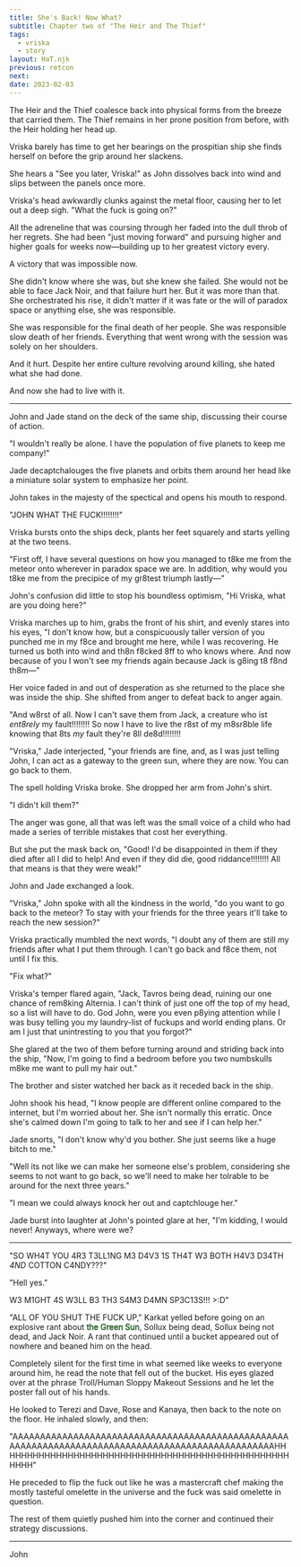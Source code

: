 ```yaml
---
title: She's Back! Now What?
subtitle: Chapter two of "The Heir and The Thief"
tags: 
  - vriska
  - story
layout: HaT.njk
previous: retcon
next: 
date: 2023-02-03
---
```

The Heir and the Thief coalesce back into physical forms from the breeze that carried them. The Thief remains in her prone position from before, with the Heir holding her head up.

Vriska barely has time to get her bearings on the prospitian ship she finds herself on before the grip around her slackens.

She hears a <span class="john">"See you later, Vriska!"</span> as John dissolves back into wind and slips between the panels once more.

Vriska's head awkwardly clunks against the metal floor, causing her to let out a deep sigh. <span class="vriska">"What the fuck is going on?"</span>

All the adreneline that was coursing through her faded into the dull throb of her regrets. She had been "just moving forward" and pursuing higher and higher goals for weeks now&mdash;building up to her greatest victory every.

A victory that was impossible now.

She didn't know where she was, but she knew she failed. She would not be able to face Jack Noir, and that failure hurt her. But it was more than that. She orchestrated his rise, it didn't matter if it was fate or the will of paradox space or anything else, she was responsible.

She was responsible for the final death of her people. She was responsible slow death of her friends. Everything that went wrong with the session was solely on her shoulders.

And it hurt. Despite her entire culture revolving around killing, she hated what she had done.

And now she had to live with it.

---

John and Jade stand on the deck of the same ship, discussing their course of action.


<span class="jade">"I wouldn't really be alone. I have the population of five planets to keep me company!"</span>

Jade decaptchalouges the five planets and orbits them around her head like a miniature solar system to emphasize her point.

John takes in the majesty of the spectical and opens his mouth to respond.

<span class="vriska">"JOHN WHAT THE FUCK!!!!!!!!"</span>

Vriska bursts onto the ships deck, plants her feet squarely and starts yelling at the two teens.

<span class="vriska">"First off, I have several questions on how you managed to t8ke me from the meteor onto wherever in paradox space we are. In addition, why would you t8ke me from the precipice of my gr8test triumph lastly&mdash;"</span>

John's confusion did little to stop his boundless optimism, <span class="john">"Hi Vriska, what are you doing here?"</span>

Vriska marches up to him, grabs the front of his shirt, and evenly stares into his eyes, <span class="john">"I don't know how, but a conspicuously taller version of you punched me in my f8ce and brought me here, while I was recovering. He turned us both into wind and th8n f8cked 8ff to who knows where. And now because of you I won't see my friends again because Jack is g8ing t8 f8nd th8m&mdash;"</span>

Her voice faded in and out of desperation as she returned to the place she was inside the ship. She shifted from anger to defeat back to anger again.

<span class="vriska">"And w8rst of all. Now I can't save them from Jack, a creature who ist <em>ent8rely</em> my fault!!!!!!!! So now I have to live the r8st of my m8sr8ble life knowing that 8ts <em>my</em> fault they're 8ll de8d!!!!!!!!</span>

<span class="jade">"Vriska,"</span> Jade interjected, <span class="jade"> "your friends are fine, and, as I was just telling John, I can act as a gateway to the green sun, where they are now. You can go back to them.</span>

The spell holding Vriska broke. She dropped her arm from John's shirt.

<span class="vriska">"I didn't kill them?"</span>

The anger was gone, all that was left was the small voice of a child who had made a series of terrible mistakes that cost her everything.

But she put the mask back on, <span class="vriska">"Good! I'd be disappointed in them if they died after all I did to help! And even if they did die, good riddance!!!!!!!! All that means is that they were weak!"</span>

John and Jade exchanged a look.

<span class="john">"Vriska,"</span> John spoke with all the kindness in the world, <span class="john">"do you want to go back to the meteor? To stay with your friends for the three years it'll take to reach the new session?"</span>

Vriska practically mumbled the next words, <span class="vriska">"I doubt any of them are still my friends after what I put them through. I can't go back and f8ce them, not until I fix this.</span>

<span class="john">"Fix what?"</span>

Vriska's temper flared again, <span class="vriska">"Jack, Tavros being dead, ruining our one chance of rem8king Alternia. I can't think of just one off the top of my head, so a list will have to do. God John, were you even p8ying attention while I was busy telling you my laundry-list of fuckups and world ending plans. Or am I just that unintresting to you that you forgot?"</span>

She glared at the two of them before turning around and striding back into the ship, <span class="vriska">"Now, I'm going to find a bedroom before you two numbskulls m8ke me want to pull my hair out."</span>

The brother and sister watched her back as it receded back in the ship.

John shook his head, <span class="vriska">"I know people are different online compared to the internet, but I'm worried about her. She isn't normally this erratic. Once she's calmed down I'm going to talk to her and see if I can help her."</span>

Jade snorts, <span class="jade">"I don't know why'd you bother. She just seems like a huge bitch to me."</span>

<span class="john">"Well its not like we can make her someone else's problem, considering she seems to not want to go back, so we'll need to make her tolrable to be around for the next three years."</span>

<span class="jade">"I mean we could always knock her out and captchlouge her."</span>

Jade burst into laughter at John's pointed glare at her, <span class="jade">"I'm kidding, I would never! Anyways, where were we?</span>

---

<span class="terezi">"SO WH4T YOU 4R3 T3LL1NG M3 D4V3 1S TH4T W3 BOTH H4V3 D34TH *4ND* COTTON C4NDY???"</span>

<span class="dave">"Hell yes."</span>

<span class="terezi">W3 M1GHT 4S W3LL B3 TH3 S4M3 D4MN SP3C13S!!! >:D"</span>

<span class="karkat">"ALL OF YOU SHUT THE FUCK UP,"</span> Karkat yelled before going on an explosive rant about <span style="color: #32cd32; -webkit-text-stroke: .5px black">the Green Sun</span>, Sollux being dead, Sollux being not dead, and Jack Noir. A rant that continued until a bucket appeared out of nowhere and beaned him on the head.

Completely silent for the first time in what seemed like weeks to everyone around him, he read the note that fell out of the bucket. His eyes glazed over at the phrase <span class="john">Troll/Human Sloppy Makeout Sessions</span> and he let the poster fall out of his hands.

He looked to Terezi and Dave, Rose and Kanaya, then back to the note on the floor. He inhaled slowly, and then:

<span class="karkat" style="word-wrap: break-word">"AAAAAAAAAAAAAAAAAAAAAAAAAAAAAAAAAAAAAAAAAAAAAAAAAAAAAAAAAAAAAAAAAAAAAAAAAAAAAAAAAAAAAAAAAAAAAAAAAAHHHHHHHHHHHHHHHHHHHHHHHHHHHHHHHHHHHHHHHHHHHHHHHHHHHHHH"</span>

He preceded to flip the fuck out like he was a mastercraft chef making the mostly tasteful omelette in the universe and the fuck was said omelette in question.

The rest of them quietly pushed him into the corner and continued their strategy discussions.

---

John
